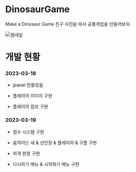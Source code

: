 # DinosaurGame
Make a Dinosaur Game
친구 사진을 따서 공룡게임을 만들어보자. 


![썸네일](https://user-images.githubusercontent.com/127168700/226170946-60cf09e7-7212-46ce-98b1-ac845329b5ff.png)


# 개발 현황

### 2023-03-18

- jpanel 만들었음

- 플레이어 이미지 구현

- 플레이어 점프 구현





### 2023-03-19

- 점수 시스템 구현

- 움직이는 새 & 선인장 & 플레이어 & 구름 구현

- 피격 판정 구현

- 다시하기 메뉴 & 시작하기 메뉴 구현
